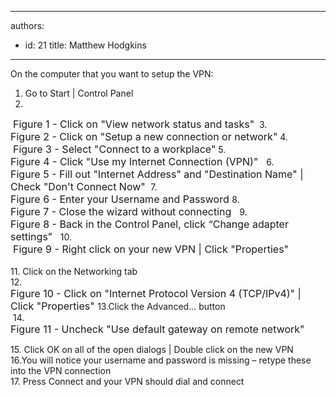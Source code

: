

---
authors:
  - id: 21
    title: Matthew Hodgkins
---




<span class='intro'> On the computer that you want to setup the VPN&#58; 
 </span>


  <ol>
    <li>Go to Start | Control Panel </li>
    <li></li>
</ol>
<img alt="" class="ms-rteCustom-ImageArea" src="/Standards/ITAndNetworking/InternetAndNetworks/PublishingImages/SetupStep2.jpg" />&#160;<font class="ms-rteCustom-FigureNormal" size="+0">Figure 1 - Click on &quot;View network status and tasks&quot;</font>&#160; 3.<br>
<img alt="" class="ms-rteCustom-ImageArea" src="/Standards/ITAndNetworking/InternetAndNetworks/PublishingImages/SetupStep3.jpg" /><font class="ms-rteCustom-FigureNormal" size="+0">Figure 2 - Click on &quot;Setup a new connection or network&quot;</font>&#160;4.<br>
<img alt="" class="ms-rteCustom-ImageArea" src="/Standards/ITAndNetworking/InternetAndNetworks/PublishingImages/SetupStep4.jpg" />&#160;<font class="ms-rteCustom-FigureNormal" size="+0">Figure 3 - Select &quot;Connect to a workplace&quot;</font>&#160;5.<br>
<img alt="" class="ms-rteCustom-ImageArea" src="/Standards/ITAndNetworking/InternetAndNetworks/PublishingImages/SetupStep5.jpg" /><font class="ms-rteCustom-FigureNormal" size="+0">Figure 4 - Click &quot;Use my Internet Connection (VPN)&quot;&#160; </font>&#160;6.<br>
<img alt="" class="ms-rteCustom-ImageArea" src="/Standards/ITAndNetworking/InternetAndNetworks/PublishingImages/SetupStep6.jpg" /><font class="ms-rteCustom-FigureNormal" size="+0">Figure 5 - Fill out &quot;Internet Address&quot; and &quot;Destination Name&quot; | Check &quot;Don't Connect Now&quot; </font>&#160;7.&#160;<br>
<img alt="" class="ms-rteCustom-ImageArea" src="/Standards/ITAndNetworking/InternetAndNetworks/PublishingImages/SetupStep7.jpg" /><font class="ms-rteCustom-FigureNormal" size="+0">Figure 6 - Enter your Username and Password </font>8.<br>
<img alt="" class="ms-rteCustom-ImageArea" src="/Standards/ITAndNetworking/InternetAndNetworks/PublishingImages/SetupStep8.jpg" /><font class="ms-rteCustom-FigureNormal" size="+0">Figure 7 - Close the wizard without connecting &#160;</font> 9.<br>
<img alt="" class="ms-rteCustom-ImageArea" src="/Standards/ITAndNetworking/InternetAndNetworks/PublishingImages/SetupStep9.jpg" /><font class="ms-rteCustom-FigureNormal" size="+0">Figure 8 - Back in the Control Panel, click “Change adapter settings” &#160;</font>&#160;10.<br>
<img alt="" class="ms-rteCustom-ImageArea" src="/Standards/ITAndNetworking/InternetAndNetworks/PublishingImages/SetupStep10.jpg" />&#160;<font class="ms-rteCustom-FigureNormal" size="+0">Figure 9 - Right click on your new VPN | Click &quot;Properties&quot; &#160;<br>
</font><br>
11. Click on the Networking tab&#160;<br>
12.<br>
<img alt="" class="ms-rteCustom-ImageArea" src="/Standards/ITAndNetworking/InternetAndNetworks/PublishingImages/SetupStep12.jpg" /><font class="ms-rteCustom-FigureNormal" size="+0">Figure 10 - Click on &quot;Internet Protocol Version 4 (TCP/IPv4)&quot; | Click &quot;Properties&quot; </font>13.Click the Advanced… button<br>
&#160;14.&#160;<br>
<img alt="" class="ms-rteCustom-ImageArea" src="/Standards/ITAndNetworking/InternetAndNetworks/PublishingImages/SetupStep14.jpg" /><font class="ms-rteCustom-FigureNormal" size="+0">Figure 11 - Uncheck &quot;Use default gateway on remote network&quot; </font>
<p>15. Click OK on all of the open dialogs | Double click on the new VPN&#160;<br>
16.You will notice your username and password is missing – retype these into the VPN connection&#160;<br>
17. Press Connect and your VPN should dial and connect </p>



